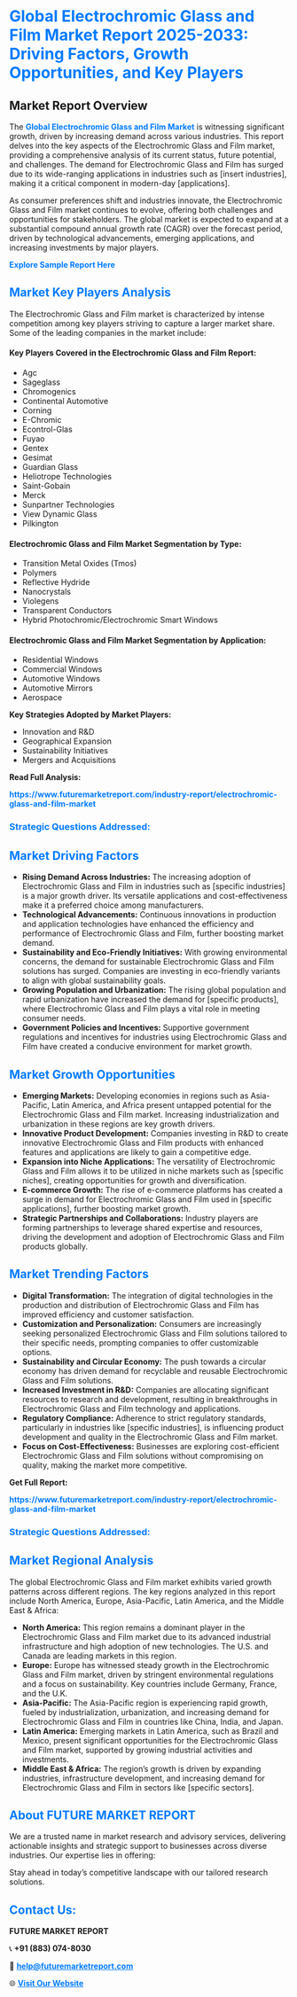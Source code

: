 <h1 style="color: #007BFF;">Global Electrochromic Glass and Film Market Report 2025-2033: Driving Factors, Growth Opportunities, and Key Players</h1>

<section id="overview">
<h2>Market Report Overview</h2>
<p>The <a href="https://www.futuremarketreport.com/industry-report/electrochromic-glass-and-film-market" style="color: #007BFF; text-decoration: none;"><strong>Global Electrochromic Glass and Film Market</strong></a> is witnessing significant growth, driven by increasing demand across various industries. This report delves into the key aspects of the Electrochromic Glass and Film market, providing a comprehensive analysis of its current status, future potential, and challenges. The demand for Electrochromic Glass and Film has surged due to its wide-ranging applications in industries such as [insert industries], making it a critical component in modern-day [applications].</p>
<p>As consumer preferences shift and industries innovate, the Electrochromic Glass and Film market continues to evolve, offering both challenges and opportunities for stakeholders. The global market is expected to expand at a substantial compound annual growth rate (CAGR) over the forecast period, driven by technological advancements, emerging applications, and increasing investments by major players.</p>
</section>

<section id="overview">
<p><a href="https://www.futuremarketreport.com/request-sample/reportId=31412" style="color: #007BFF; text-decoration: none;"><strong>Explore Sample Report Here</strong></a></p>
</section>

<section id="key-players">
<h2 style="color: #007BFF;">Market Key Players Analysis</h2>
<p>The Electrochromic Glass and Film market is characterized by intense competition among key players striving to capture a larger market share. Some of the leading companies in the market include:</p>
<h4>Key Players Covered in the Electrochromic Glass and Film Report:</h4>
<ul><li>Agc</li><li>Sageglass</li><li>Chromogenics</li><li>Continental Automotive</li><li>Corning</li><li>E-Chromic</li><li>Econtrol-Glas</li><li>Fuyao</li><li>Gentex</li><li>Gesimat</li><li>Guardian Glass</li><li>Heliotrope Technologies</li><li>Saint-Gobain</li><li>Merck</li><li>Sunpartner Technologies</li><li>View Dynamic Glass</li><li>Pilkington</li></ul>
<h4>Electrochromic Glass and Film Market Segmentation by Type:</h4>
<ul><li>Transition Metal Oxides (Tmos)</li><li>Polymers</li><li>Reflective Hydride</li><li>Nanocrystals</li><li>Violegens</li><li>Transparent Conductors</li><li>Hybrid Photochromic/Electrochromic Smart Windows</li></ul>

<h4>Electrochromic Glass and Film Market Segmentation by Application:</h4>
<ul><li>Residential Windows</li><li>Commercial Windows</li><li>Automotive Windows</li><li>Automotive Mirrors</li><li>Aerospace</li></ul>
<p><strong>Key Strategies Adopted by Market Players:</strong></p>
<ul>
<li>Innovation and R&D</li>
<li>Geographical Expansion</li>
<li>Sustainability Initiatives</li>
<li>Mergers and Acquisitions</li>
</ul>
</section>

<section>
<p><strong>Read Full Analysis: </strong></p><a href="https://www.futuremarketreport.com/industry-report/electrochromic-glass-and-film-market" style="color: #007BFF; text-decoration: none;"><strong>https://www.futuremarketreport.com/industry-report/electrochromic-glass-and-film-market</strong></a>
<h3 style="color: #007BFF;">Strategic Questions Addressed:</h3>
</section>

<section id="driving-factors">
<h2 style="color: #007BFF;">Market Driving Factors</h2>
<ul>
<li><strong>Rising Demand Across Industries:</strong> The increasing adoption of Electrochromic Glass and Film in industries such as [specific industries] is a major growth driver. Its versatile applications and cost-effectiveness make it a preferred choice among manufacturers.</li>
<li><strong>Technological Advancements:</strong> Continuous innovations in production and application technologies have enhanced the efficiency and performance of Electrochromic Glass and Film, further boosting market demand.</li>
<li><strong>Sustainability and Eco-Friendly Initiatives:</strong> With growing environmental concerns, the demand for sustainable Electrochromic Glass and Film solutions has surged. Companies are investing in eco-friendly variants to align with global sustainability goals.</li>
<li><strong>Growing Population and Urbanization:</strong> The rising global population and rapid urbanization have increased the demand for [specific products], where Electrochromic Glass and Film plays a vital role in meeting consumer needs.</li>
<li><strong>Government Policies and Incentives:</strong> Supportive government regulations and incentives for industries using Electrochromic Glass and Film have created a conducive environment for market growth.</li>
</ul>
</section>

<section id="growth-opportunities">
<h2 style="color: #007BFF;">Market Growth Opportunities</h2>
<ul>
<li><strong>Emerging Markets:</strong> Developing economies in regions such as Asia-Pacific, Latin America, and Africa present untapped potential for the Electrochromic Glass and Film market. Increasing industrialization and urbanization in these regions are key growth drivers.</li>
<li><strong>Innovative Product Development:</strong> Companies investing in R&D to create innovative Electrochromic Glass and Film products with enhanced features and applications are likely to gain a competitive edge.</li>
<li><strong>Expansion into Niche Applications:</strong> The versatility of Electrochromic Glass and Film allows it to be utilized in niche markets such as [specific niches], creating opportunities for growth and diversification.</li>
<li><strong>E-commerce Growth:</strong> The rise of e-commerce platforms has created a surge in demand for Electrochromic Glass and Film used in [specific applications], further boosting market growth.</li>
<li><strong>Strategic Partnerships and Collaborations:</strong> Industry players are forming partnerships to leverage shared expertise and resources, driving the development and adoption of Electrochromic Glass and Film products globally.</li>
</ul>
</section>

<section id="trending-factors">
<h2 style="color: #007BFF;">Market Trending Factors</h2>
<ul>
<li><strong>Digital Transformation:</strong> The integration of digital technologies in the production and distribution of Electrochromic Glass and Film has improved efficiency and customer satisfaction.</li>
<li><strong>Customization and Personalization:</strong> Consumers are increasingly seeking personalized Electrochromic Glass and Film solutions tailored to their specific needs, prompting companies to offer customizable options.</li>
<li><strong>Sustainability and Circular Economy:</strong> The push towards a circular economy has driven demand for recyclable and reusable Electrochromic Glass and Film solutions.</li>
<li><strong>Increased Investment in R&D:</strong> Companies are allocating significant resources to research and development, resulting in breakthroughs in Electrochromic Glass and Film technology and applications.</li>
<li><strong>Regulatory Compliance:</strong> Adherence to strict regulatory standards, particularly in industries like [specific industries], is influencing product development and quality in the Electrochromic Glass and Film market.</li>
<li><strong>Focus on Cost-Effectiveness:</strong> Businesses are exploring cost-efficient Electrochromic Glass and Film solutions without compromising on quality, making the market more competitive.</li>
</ul>
</section>

<section>
<p><strong>Get Full Report: </strong></p><a href="https://www.futuremarketreport.com/industry-report/electrochromic-glass-and-film-market" style="color: #007BFF; text-decoration: none;"><strong>https://www.futuremarketreport.com/industry-report/electrochromic-glass-and-film-market</strong></a>
<h3 style="color: #007BFF;">Strategic Questions Addressed:</h3>
</section>


<section id="regional-analysis">
<h2 style="color: #007BFF;">Market Regional Analysis</h2>
<p>The global Electrochromic Glass and Film market exhibits varied growth patterns across different regions. The key regions analyzed in this report include North America, Europe, Asia-Pacific, Latin America, and the Middle East & Africa:</p>
<ul>
<li><strong>North America:</strong> This region remains a dominant player in the Electrochromic Glass and Film market due to its advanced industrial infrastructure and high adoption of new technologies. The U.S. and Canada are leading markets in this region.</li>
<li><strong>Europe:</strong> Europe has witnessed steady growth in the Electrochromic Glass and Film market, driven by stringent environmental regulations and a focus on sustainability. Key countries include Germany, France, and the U.K.</li>
<li><strong>Asia-Pacific:</strong> The Asia-Pacific region is experiencing rapid growth, fueled by industrialization, urbanization, and increasing demand for Electrochromic Glass and Film in countries like China, India, and Japan.</li>
<li><strong>Latin America:</strong> Emerging markets in Latin America, such as Brazil and Mexico, present significant opportunities for the Electrochromic Glass and Film market, supported by growing industrial activities and investments.</li>
<li><strong>Middle East & Africa:</strong> The region’s growth is driven by expanding industries, infrastructure development, and increasing demand for Electrochromic Glass and Film in sectors like [specific sectors].</li>
</ul>
</section>

<footer>
<h2 style="color: #007BFF;">About FUTURE MARKET REPORT</h2>
<p>We are a trusted name in market research and advisory services, delivering actionable insights and strategic support to businesses across diverse industries. Our expertise lies in offering:</p>

<p>Stay ahead in today’s competitive landscape with our tailored research solutions.</p>

<h2 style="color: #007BFF;">Contact Us:</h2>
<p><strong>FUTURE MARKET REPORT</strong></p>
<p>📞 <strong>+91 (883) 074-8030</strong></p>
<p>📧 <strong><a href="mailto:help@futuremarketreport.com" style="color: #007BFF;">help@futuremarketreport.com</a></strong></p>
<p>🌐 <strong><a href="https://www.futuremarketreport.com/" style="color: #007BFF;">Visit Our Website</a></strong></p>
</footer>